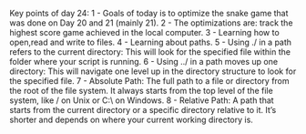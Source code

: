 Key points of day 24:
1 - Goals of today is to optimize the snake game that was done on Day 20 and 21 (mainly 21).
2 - The optimizations are: track the highest score game achieved in the local computer.
3 - Learning how to open,read and write to files.
4 - Learning about paths.
5 - Using ./ in a path refers to the current directory: This will look for the specified file within the folder where your script is running.
6 - Using ../ in a path moves up one directory: This will navigate one level up in the directory structure to look for the specified file.
7 - Absolute Path: The full path to a file or directory from the root of the file system. It always starts from the top level of the file system, like / on Unix or C:\ on Windows.
8 - Relative Path: A path that starts from the current directory or a specific directory relative to it. It’s shorter and depends on where your current working directory is.